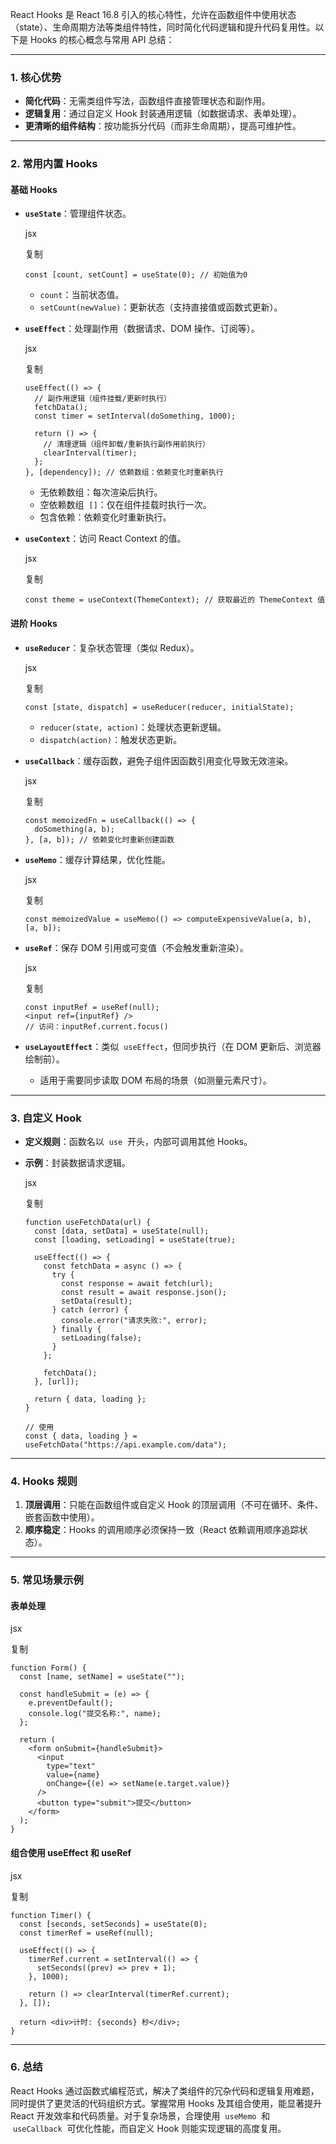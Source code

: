 React Hooks 是 React 16.8 引入的核心特性，允许在函数组件中使用状态（state）、生命周期方法等类组件特性，同时简化代码逻辑和提升代码复用性。以下是 Hooks 的核心概念与常用 API 总结：

---

### **1. 核心优势**

- **简化代码**：无需类组件写法，函数组件直接管理状态和副作用。
- **逻辑复用**：通过自定义 Hook 封装通用逻辑（如数据请求、表单处理）。
- **更清晰的组件结构**：按功能拆分代码（而非生命周期），提高可维护性。

---

### **2. 常用内置 Hooks**

#### **基础 Hooks**

- **`useState`**：管理组件状态。

  jsx

  复制

  ```
  const [count, setCount] = useState(0); // 初始值为0
  ```

  - `count`：当前状态值。
  - `setCount(newValue)`：更新状态（支持直接值或函数式更新）。

- **`useEffect`**：处理副作用（数据请求、DOM 操作、订阅等）。

  jsx

  复制

  ```
  useEffect(() => {
    // 副作用逻辑（组件挂载/更新时执行）
    fetchData();
    const timer = setInterval(doSomething, 1000);

    return () => {
      // 清理逻辑（组件卸载/重新执行副作用前执行）
      clearInterval(timer);
    };
  }, [dependency]); // 依赖数组：依赖变化时重新执行
  ```

  - 无依赖数组：每次渲染后执行。
  - 空依赖数组  `[]`：仅在组件挂载时执行一次。
  - 包含依赖：依赖变化时重新执行。

- **`useContext`**：访问 React Context 的值。

  jsx

  复制

  ```
  const theme = useContext(ThemeContext); // 获取最近的 ThemeContext 值
  ```

#### **进阶 Hooks**

- **`useReducer`**：复杂状态管理（类似 Redux）。

  jsx

  复制

  ```
  const [state, dispatch] = useReducer(reducer, initialState);
  ```

  - `reducer(state, action)`：处理状态更新逻辑。
  - `dispatch(action)`：触发状态更新。

- **`useCallback`**：缓存函数，避免子组件因函数引用变化导致无效渲染。

  jsx

  复制

  ```
  const memoizedFn = useCallback(() => {
    doSomething(a, b);
  }, [a, b]); // 依赖变化时重新创建函数
  ```

- **`useMemo`**：缓存计算结果，优化性能。

  jsx

  复制

  ```
  const memoizedValue = useMemo(() => computeExpensiveValue(a, b), [a, b]);
  ```

- **`useRef`**：保存 DOM 引用或可变值（不会触发重新渲染）。

  jsx

  复制

  ```
  const inputRef = useRef(null);
  <input ref={inputRef} />
  // 访问：inputRef.current.focus()
  ```

- **`useLayoutEffect`**：类似  `useEffect`，但同步执行（在 DOM 更新后、浏览器绘制前）。

  - 适用于需要同步读取 DOM 布局的场景（如测量元素尺寸）。

---

### **3. 自定义 Hook**

- **定义规则**：函数名以  `use`  开头，内部可调用其他 Hooks。

- **示例**：封装数据请求逻辑。

  jsx

  复制

  ```
  function useFetchData(url) {
    const [data, setData] = useState(null);
    const [loading, setLoading] = useState(true);

    useEffect(() => {
      const fetchData = async () => {
        try {
          const response = await fetch(url);
          const result = await response.json();
          setData(result);
        } catch (error) {
          console.error("请求失败:", error);
        } finally {
          setLoading(false);
        }
      };

      fetchData();
    }, [url]);

    return { data, loading };
  }

  // 使用
  const { data, loading } = useFetchData("https://api.example.com/data");
  ```

---

### **4. Hooks 规则**

1.  **顶层调用**：只能在函数组件或自定义 Hook 的顶层调用（不可在循环、条件、嵌套函数中使用）。
1.  **顺序稳定**：Hooks 的调用顺序必须保持一致（React 依赖调用顺序追踪状态）。

---

### **5. 常见场景示例**

#### **表单处理**

jsx

复制

```
function Form() {
  const [name, setName] = useState("");

  const handleSubmit = (e) => {
    e.preventDefault();
    console.log("提交名称:", name);
  };

  return (
    <form onSubmit={handleSubmit}>
      <input
        type="text"
        value={name}
        onChange={(e) => setName(e.target.value)}
      />
      <button type="submit">提交</button>
    </form>
  );
}
```

#### **组合使用 useEffect 和 useRef**

jsx

复制

```
function Timer() {
  const [seconds, setSeconds] = useState(0);
  const timerRef = useRef(null);

  useEffect(() => {
    timerRef.current = setInterval(() => {
      setSeconds((prev) => prev + 1);
    }, 1000);

    return () => clearInterval(timerRef.current);
  }, []);

  return <div>计时: {seconds} 秒</div>;
}
```

---

### **6. 总结**

React Hooks 通过函数式编程范式，解决了类组件的冗杂代码和逻辑复用难题，同时提供了更灵活的代码组织方式。掌握常用 Hooks 及其组合使用，能显著提升 React 开发效率和代码质量。对于复杂场景，合理使用  `useMemo`  和  `useCallback`  可优化性能，而自定义 Hook 则能实现逻辑的高度复用。

